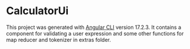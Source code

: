 # CalculatorUi

This project was generated with [Angular CLI](https://github.com/angular/angular-cli) version 17.2.3. 
It contains a component for validating a user expression and some other functions for map reducer and tokenizer in extras folder.

